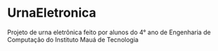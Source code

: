 # UrnaEletronica
Projeto de urna eletrônica feito por alunos do 4° ano de Engenharia de Computação do Instituto Mauá de Tecnologia 

